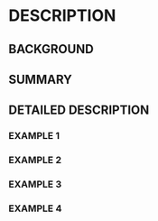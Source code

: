 # DESCRIPTION

## BACKGROUND

## SUMMARY

## DETAILED DESCRIPTION

### EXAMPLE 1

### EXAMPLE 2

### EXAMPLE 3

### EXAMPLE 4

